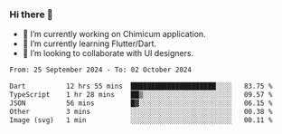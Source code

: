 ### Hi there 👋

<!--
**devcat37/devcat37** is a ✨ _special_ ✨ repository because its `README.md` (this file) appears on your GitHub profile.-->


- 🔭 I’m currently working on Chimicum application.
- 🌱 I’m currently learning Flutter/Dart.
- 👯 I’m looking to collaborate with UI designers.
<!-- - 🤔 I’m looking for help with ... -->

<!--START_SECTION:waka-->

```txt
From: 25 September 2024 - To: 02 October 2024

Dart          12 hrs 55 mins  █████████████████████░░░░   83.75 %
TypeScript    1 hr 28 mins    ██▒░░░░░░░░░░░░░░░░░░░░░░   09.57 %
JSON          56 mins         █▓░░░░░░░░░░░░░░░░░░░░░░░   06.15 %
Other         3 mins          ░░░░░░░░░░░░░░░░░░░░░░░░░   00.38 %
Image (svg)   1 min           ░░░░░░░░░░░░░░░░░░░░░░░░░   00.11 %
```

<!--END_SECTION:waka-->
